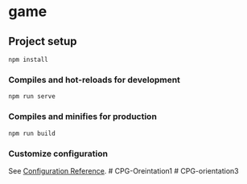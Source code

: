 # game

## Project setup
```
npm install
```

### Compiles and hot-reloads for development
```
npm run serve
```

### Compiles and minifies for production
```
npm run build
```

### Customize configuration
See [Configuration Reference](https://cli.vuejs.org/config/).
#   C P G - O r e i n t a t i o n 1  
 #   C P G - o r i e n t a t i o n 3  
 